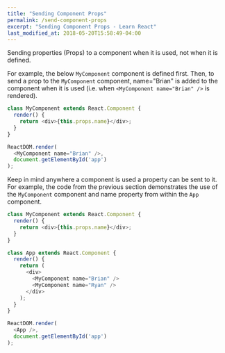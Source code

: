 ```yaml
---
title: "Sending Component Props"
permalink: /send-component-props
excerpt: "Sending Component Props - Learn React"
last_modified_at: 2018-05-20T15:58:49-04:00
---
```


Sending properties (Props) to a component when it is used, not when it is defined. 

For example, the below `MyComponent` component is defined first. Then, to send a prop to the `MyComponent` component, name="Brian" is added to the component when it is used (i.e. when `<MyComponent name="Brian" />` is rendered).

```javascript
class MyComponent extends React.Component {
  render() {
    return <div>{this.props.name}</div>;
  }
}

ReactDOM.render(
  <MyComponent name="Brian" />, 
  document.getElementById('app')
);
```

Keep in mind anywhere a component is used a property can be sent to it. For example, the code from the previous section demonstrates the use of the `MyComponent` component and name property from within the `App` component.

```javascript
class MyComponent extends React.Component {
  render() {
    return <div>{this.props.name}</div>;
  }
}

class App extends React.Component {
  render() {
    return (
      <div>
        <MyComponent name="Brian" />
        <MyComponent name="Ryan" />
      </div>
    );
  }
}

ReactDOM.render(
  <App />, 
  document.getElementById('app')
);
```
